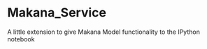 Makana_Service
=======

A little extension to give Makana Model functionality to the IPython notebook